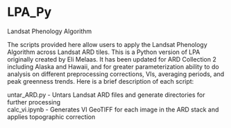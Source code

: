 # LPA_Py
Landsat Phenology Algorithm

The scripts provided here allow users to apply the Landsat Phenology Algorithm across Landsat ARD tiles. This is a Python version of LPA originally created by Eli Melaas. It has been updated for ARD Collection 2 including Alaska and Hawaii, and for greater parameterization ability to do analysis on different preprocessing corrections, VIs, averaging periods, and peak greenness trends. Here is a brief description of each script:

untar_ARD.py - Untars Landsat ARD files and generate directories for further processing<br>
calc_vi.ipynb - Generates VI GeoTIFF for each image in the ARD stack and applies topographic correction
